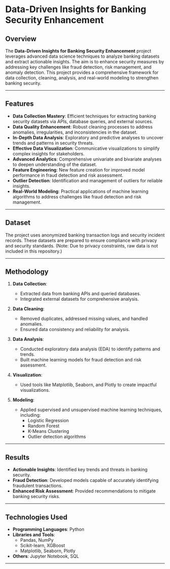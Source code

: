 # Data-Driven Insights for Banking Security Enhancement

## Overview
The **Data-Driven Insights for Banking Security Enhancement** project leverages advanced data science techniques to analyze banking datasets and extract actionable insights. The aim is to enhance security measures by addressing key challenges like fraud detection, risk management, and anomaly detection. This project provides a comprehensive framework for data collection, cleaning, analysis, and real-world modeling to strengthen banking security.

---

## Features

- **Data Collection Mastery**: Efficient techniques for extracting banking security datasets via APIs, database queries, and external sources.
- **Data Quality Enhancement**: Robust cleaning processes to address anomalies, irregularities, and inconsistencies in the dataset.
- **In-Depth Data Analysis**: Exploratory and predictive analyses to uncover trends and patterns in security threats.
- **Effective Data Visualization**: Communicative visualizations to simplify complex insights for stakeholders.
- **Advanced Analytics**: Comprehensive univariate and bivariate analyses to deepen understanding of the dataset.
- **Feature Engineering**: New feature creation for improved model performance in fraud detection and risk assessment.
- **Outlier Detection**: Identification and management of outliers for reliable insights.
- **Real-World Modeling**: Practical applications of machine learning algorithms to address challenges like fraud detection and risk management.

---

## Dataset
The project uses anonymized banking transaction logs and security incident records. These datasets are prepared to ensure compliance with privacy and security standards. (Note: Due to privacy constraints, raw data is not included in this repository.)

---

## Methodology
1. **Data Collection**:
   - Extracted data from banking APIs and queried databases.
   - Integrated external datasets for comprehensive analysis.

2. **Data Cleaning**:
   - Removed duplicates, addressed missing values, and handled anomalies.
   - Ensured data consistency and reliability for analysis.

3. **Data Analysis**:
   - Conducted exploratory data analysis (EDA) to identify patterns and trends.
   - Built machine learning models for fraud detection and risk assessment.

4. **Visualization**:
   - Used tools like Matplotlib, Seaborn, and Plotly to create impactful visualizations.

5. **Modeling**:
   - Applied supervised and unsupervised machine learning techniques, including:
     - Logistic Regression
     - Random Forest
     - K-Means Clustering
     - Outlier detection algorithms

---

## Results
- **Actionable Insights**: Identified key trends and threats in banking security.
- **Fraud Detection**: Developed models capable of accurately identifying fraudulent transactions.
- **Enhanced Risk Assessment**: Provided recommendations to mitigate banking security risks.

---

## Technologies Used
- **Programming Languages**: Python
- **Libraries and Tools**:
  - Pandas, NumPy
  - Scikit-learn, XGBoost
  - Matplotlib, Seaborn, Plotly
- **Others**: Jupyter Notebook, SQL

---


